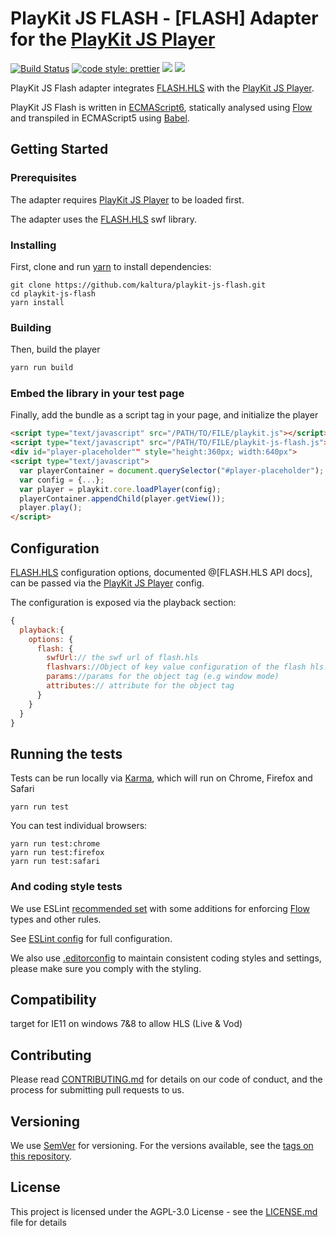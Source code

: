 # PlayKit JS FLASH - [FLASH] Adapter for the [PlayKit JS Player]

[![Build Status](https://github.com/kaltura/playkit-js-flash/actions/workflows/run_canary_full_flow.yaml/badge.svg)](https://github.com/kaltura/playkit-js-flash/actions/workflows/run_canary_full_flow.yaml)
[![code style: prettier](https://img.shields.io/badge/code_style-prettier-ff69b4.svg?style=flat-square)](https://github.com/prettier/prettier)
[![](https://img.shields.io/npm/v/@playkit-js/playkit-js-flash/latest.svg)](https://www.npmjs.com/package/@playkit-js/playkit-js-flash)
[![](https://img.shields.io/npm/v/@playkit-js/playkit-js-flash/canary.svg)](https://www.npmjs.com/package/@playkit-js/playkit-js-flash/v/canary)

PlayKit JS Flash adapter integrates [FLASH.HLS] with the [PlayKit JS Player].

PlayKit JS Flash is written in [ECMAScript6], statically analysed using [Flow] and transpiled in ECMAScript5 using [Babel].

[flash.hls]: https://github.com/mangui/flashls
[flash.hls configuration]: https://github.com/mangui/flashls#configuration
[flow]: https://flow.org/
[ecmascript6]: https://github.com/ericdouglas/ES6-Learning#articles--tutorials
[babel]: https://babeljs.io

## Getting Started

### Prerequisites

The adapter requires [PlayKit JS Player] to be loaded first.

The adapter uses the [FLASH.HLS] swf library.

[playkit js player]: https://github.com/kaltura/playkit-js

### Installing

First, clone and run [yarn] to install dependencies:

[yarn]: https://yarnpkg.com/lang/en/

```
git clone https://github.com/kaltura/playkit-js-flash.git
cd playkit-js-flash
yarn install
```

### Building

Then, build the player

```javascript
yarn run build
```

### Embed the library in your test page

Finally, add the bundle as a script tag in your page, and initialize the player

```html
<script type="text/javascript" src="/PATH/TO/FILE/playkit.js"></script>
<script type="text/javascript" src="/PATH/TO/FILE/playkit-js-flash.js"></script>
<div id="player-placeholder"" style="height:360px; width:640px">
<script type="text/javascript">
  var playerContainer = document.querySelector("#player-placeholder");
  var config = {...};
  var player = playkit.core.loadPlayer(config);
  playerContainer.appendChild(player.getView());
  player.play();
</script>
```

## Configuration

[FLASH.HLS] configuration options, documented @[FLASH.HLS API docs], can be passed via the [PlayKit JS Player] config.

The configuration is exposed via the playback section:

```javascript
{
  playback:{
    options: {
      flash: {
        swfUrl:// the swf url of flash.hls
        flashvars://Object of key value configuration of the flash hls.
        params://params for the object tag (e.g window mode)
        attributes:// attribute for the object tag
      }
    }
  }
}
```

## Running the tests

Tests can be run locally via [Karma], which will run on Chrome, Firefox and Safari

[karma]: https://karma-runner.github.io/1.0/index.html

```
yarn run test
```

You can test individual browsers:

```
yarn run test:chrome
yarn run test:firefox
yarn run test:safari
```

### And coding style tests

We use ESLint [recommended set](http://eslint.org/docs/rules/) with some additions for enforcing [Flow] types and other rules.

See [ESLint config](.eslintrc.json) for full configuration.

We also use [.editorconfig](.editorconfig) to maintain consistent coding styles and settings, please make sure you comply with the styling.

## Compatibility

target for IE11 on windows 7&8 to allow HLS (Live & Vod)

## Contributing

Please read [CONTRIBUTING.md](https://gist.github.com/PurpleBooth/b24679402957c63ec426) for details on our code of conduct, and the process for submitting pull requests to us.

## Versioning

We use [SemVer](http://semver.org/) for versioning. For the versions available, see the [tags on this repository](https://github.com/kaltura/playkit-js-flash/tags).

## License

This project is licensed under the AGPL-3.0 License - see the [LICENSE.md](LICENSE.md) file for details
